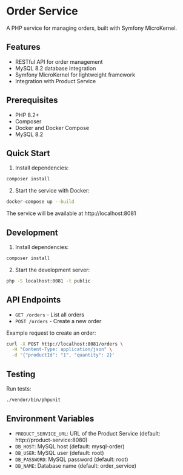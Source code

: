 # Order Service

A PHP service for managing orders, built with Symfony MicroKernel.

## Features

- RESTful API for order management
- MySQL 8.2 database integration
- Symfony MicroKernel for lightweight framework
- Integration with Product Service

## Prerequisites

- PHP 8.2+
- Composer
- Docker and Docker Compose
- MySQL 8.2

## Quick Start

1. Install dependencies:
```bash
composer install
```

2. Start the service with Docker:
```bash
docker-compose up --build
```

The service will be available at http://localhost:8081

## Development

1. Install dependencies:
```bash
composer install
```

2. Start the development server:
```bash
php -S localhost:8081 -t public
```

## API Endpoints

- `GET /orders` - List all orders
- `POST /orders` - Create a new order

Example request to create an order:
```bash
curl -X POST http://localhost:8081/orders \
  -H "Content-Type: application/json" \
  -d '{"productId": "1", "quantity": 2}'
```

## Testing

Run tests:
```bash
./vendor/bin/phpunit
```

## Environment Variables

- `PRODUCT_SERVICE_URL`: URL of the Product Service (default: http://product-service:8080)
- `DB_HOST`: MySQL host (default: mysql-order)
- `DB_USER`: MySQL user (default: root)
- `DB_PASSWORD`: MySQL password (default: root)
- `DB_NAME`: Database name (default: order_service) 